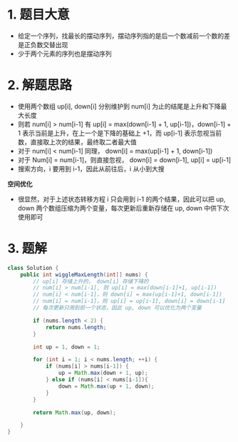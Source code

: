 

# 1. 题目大意

- 给定一个序列，找最长的摆动序列，摆动序列指的是后一个数减前一个数的差是正负数交替出现
- 少于两个元素的序列也是摆动序列


# 2. 解题思路

- 使用两个数组 up[i], down[i] 分别维护到 num[i] 为止的结尾是上升和下降最大长度
- 则若 num[i] > num[i-1] 有 up[i] = max(down[i-1] + 1, up[i-1])，down[i-1] + 1 表示当前是上升，在上一个是下降的基础上 +1，而 up[i-1] 表示忽视当前数，直接取上次的结果，最终取二者最大值
- 对于 num[i] < num[i-1] 同理， down[i] = max(up[i-1] + 1, down[i-1])
- 对于 Num[i] = num[i-1]，则直接忽视， down[i] = down[i-1], up[i] = up[i-1]
- 搜索方向，i 要用到 i-1，因此从前往后，i 从小到大搜

**空间优化**

- 很显然，对于上述状态转移方程 i 只会用到 i-1 的两个结果，因此可以把 up, down 两个数组压缩为两个变量，每次更新后重新存储在 up, down 中供下次使用即可



# 3. 题解

```java
class Solution {
    public int wiggleMaxLength(int[] nums) {
        // up[i] 存储上升的， down[i] 存储下降的
        // num[i] > num[i-1], 则 up[i] = max(down[i-1]+1, up[i-1])
        // num[i] < num[i-1]，则 down[i] = max(up[i-1]+1, down[i-1])
        // num[i] = num[i-1]，则 up[i] = up[i-1], down[i] = down[i-1]
        // 每次更新只用到前一个状态，因此 up, down 可以优化为两个变量

        if (nums.length < 2) {
            return nums.length;
        }

        int up = 1, down = 1;

        for (int i = 1; i < nums.length; ++i) {
            if (nums[i] > nums[i-1]) {
                up = Math.max(down + 1, up);
            } else if (nums[i] < nums[i-1]){
                down = Math.max(up + 1, down);
            }
        }

        return Math.max(up, down);

    }
}
```
